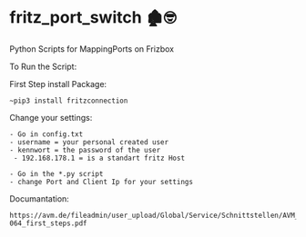 # fritz_port_switch 🏚🤓
Python Scripts for MappingPorts on Frizbox

To Run the Script:

First Step install Package:

  	~pip3 install fritzconnection
 
 
Change your settings:

  	- Go in config.txt
  	- username = your personal created user
  	- kennwort = the password of the user
 	 - 192.168.178.1 = is a standart fritz Host 

	- Go in the *.py script
	- change Port and Client Ip for your settings


Documantation:

	https://avm.de/fileadmin/user_upload/Global/Service/Schnittstellen/AVM_TR-064_first_steps.pdf
